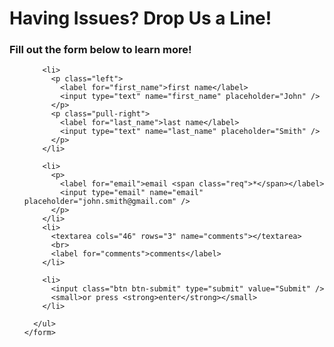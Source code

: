 # Having Issues? Drop Us a Line!

<div class="container">
  <div class="row header">
    <h3>Fill out the form below to learn more!</h3>
  </div>
  <div class="row body">
    <form action="#">
      <ul>
        
        <li>
          <p class="left">
            <label for="first_name">first name</label>
            <input type="text" name="first_name" placeholder="John" />
          </p>
          <p class="pull-right">
            <label for="last_name">last name</label>
            <input type="text" name="last_name" placeholder="Smith" />      
          </p>
        </li>
        
        <li>
          <p>
            <label for="email">email <span class="req">*</span></label>
            <input type="email" name="email" placeholder="john.smith@gmail.com" />
          </p>
        </li>        
        <li>
          <textarea cols="46" rows="3" name="comments"></textarea>
          <br>
          <label for="comments">comments</label>
        </li>
        
        <li>
          <input class="btn btn-submit" type="submit" value="Submit" />
          <small>or press <strong>enter</strong></small>
        </li>
        
      </ul>
    </form>  
  </div>
</div>